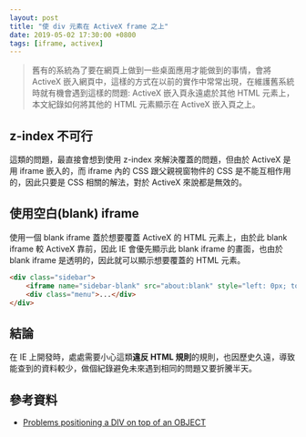 ```yaml
---
layout: post
title: "使 div 元素在 ActiveX frame 之上"
date: 2019-05-02 17:30:00 +0800
tags: [iframe, activex]
---
```


> 舊有的系統為了要在網頁上做到一些桌面應用才能做到的事情，會將 ActiveX 嵌入網頁中，這樣的方式在以前的實作中常常出現，在維護舊系統時就有機會遇到這樣的問題: ActiveX 嵌入頁永遠處於其他 HTML 元素上，本文紀錄如何將其他的 HTML 元素顯示在 ActiveX 嵌入頁之上。

## z-index 不可行

這類的問題，最直接會想到使用 z-index 來解決覆蓋的問題，但由於 ActiveX 是用 iframe 嵌入的，而 iframe 內的 CSS 跟父親視窗物件的 CSS 是不能互相作用的，因此只要是 CSS 相關的解法，對於 ActiveX 來說都是無效的。

## 使用空白(blank) iframe

使用一個 blank iframe 蓋於想要覆蓋 ActiveX 的 HTML 元素上，由於此 blank iframe 較 ActiveX 靠前，因此 IE 會優先顯示此 blank iframe 的畫面，也由於 blank iframe 是透明的，因此就可以顯示想要覆蓋的 HTML 元素。

```html
<div class="sidebar">
    <iframe name="sidebar-blank" src="about:blank" style="left: 0px; top: 0px; width: 100%; height: 100%; position: absolute;"></iframe>
    <div class="menu">...</div>
</div>
```

## 結論

在 IE 上開發時，處處需要小心這類**違反 HTML 規則**的規則，也因歷史久遠，導致能查到的資料較少，做個紀錄避免未來遇到相同的問題又要折騰半天。

## 參考資料

* [Problems positioning a DIV on top of an OBJECT](http://www.dynamicdrive.com/forums/showthread.php?26055-Problems-positioning-a-DIV-on-top-of-an-OBJECT)